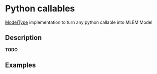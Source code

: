 # Python callables

[ModelType](/doc/user-guide/mlem-abcs#modeltype) implementation to turn any
python callable into MLEM Model

## Description

**TODO**

## Examples

```python

```
